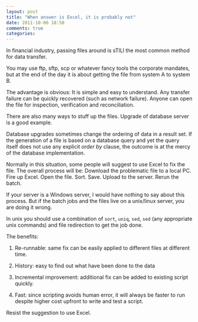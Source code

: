 ```yaml
---
layout: post
title: "When answer is Excel, it is probably not"
date: 2011-10-06 18:50
comments: true
categories: 
---
```


In financial industry, passing files around is sTILl the most common method for data transfer. 


You may use ftp, sftp, scp or whatever fancy tools the corporate mandates, but at the end of the day it is about getting the file from system A to system B.


The advantage is obvious: It is simple and easy to understand. Any transfer failure can be quickly recovered (such as network failure). Anyone can open the file for inspection, verification and reconciliation. 


There are also many ways to stuff up the files. Upgrade of database server is a good example.


Database upgrades sometimes change the ordering of data in a result set. If the generation of a file is based on a database query and yet the query itself does not use any explicit *order by* clause, the outcome is at the mercy of the database implementation. 


Normally in this situation, some people will suggest to use Excel to fix the file. The overall process will be: Download the problematic file to a local PC. Fire up Excel. Open the file. Sort. Save. Upload to the server. Rerun the batch. 


If your server is a Windows server, I would have nothing to say about this process. But if the batch jobs and the files live on a unix/linux server, you are doing it wrong. 


In unix you should use a combination of ``sort``, ``uniq``, ``sed``, ``sed`` (any appropriate unix commands) and file redirection to get the job done.


The benefits:


1) Re-runnable: same fix can be easily applied to different files at different time.


2) History: easy to find out what have been done to the data


3) Incremental improvement: additional fix can be added to existing script quickly.


4) Fast: since scripting avoids human error, it will always be faster to run despite higher cost upfront to write and test a script.


Resist the suggestion to use Excel.

